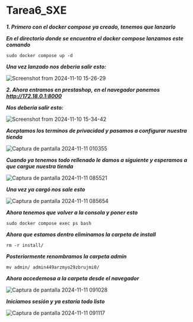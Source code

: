 # Tarea6_SXE

***1. Primero con el docker compose ya creado, tenemos que lanzarlo***

  ***En el directorio donde se encuentra el docker compose lanzamos este comando***
  
  ```
sudo docker compose up -d
```

  ***Una vez lanzado nos deberia salir esto:***

  ![Screenshot from 2024-11-10 15-26-29](https://github.com/user-attachments/assets/900dd315-5f58-474d-b8db-e4a993a19c2a)


***2. Ahora entramos en prestashop, en el navegador ponemos http://172.18.0.1:8000***

***Nos debería salir esto:***

![Screenshot from 2024-11-10 15-34-42](https://github.com/user-attachments/assets/2854a98f-a13e-4e13-91b1-02cd9835a7be)



***Aceptamos los terminos de privacidad y pasamos a configurar nuestra tienda***

![Captura de pantalla 2024-11-11 010355](https://github.com/user-attachments/assets/64c4c103-d3b6-4af6-b5c5-46a997f66f02)

***Cuando ya tenemos todo rellenado le damos a siguiente y esperamos a que cargue nuestra tienda***

![Captura de pantalla 2024-11-11 085521](https://github.com/user-attachments/assets/c685bb0a-033c-4ee7-849e-038585f7c1b9)


***Una vez ya cargó nos sale esto***

![Captura de pantalla 2024-11-11 085654](https://github.com/user-attachments/assets/535818d7-d0e6-4607-b6cb-b5481871cb40)

***Ahora tenemos que volver a la consola y poner esto***

```
sudo docker compose exec ps bash
```

***Ahora que estamos dentro eliminamos la carpeta de install***

```
rm -r install/
```

***Posteriormente renombramos la carpeta admin***

```
mv admin/ admin449arzmyo29zbrujmi0/
```

***Ahora accedemosa a la carpeta desde el navegador***

![Captura de pantalla 2024-11-11 091028](https://github.com/user-attachments/assets/ad38cade-cfee-48cb-b32b-ba88d5e7e38c)


***Iniciamos sesión y ya estaría todo listo***

![Captura de pantalla 2024-11-11 091117](https://github.com/user-attachments/assets/46e7bd33-a9f3-468d-93d1-013397dafb26)
